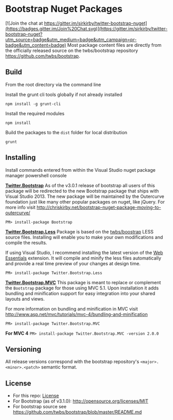 Bootstrap Nuget Packages
=================

[![Join the chat at https://gitter.im/sirkirby/twitter-bootstrap-nuget](https://badges.gitter.im/Join%20Chat.svg)](https://gitter.im/sirkirby/twitter-bootstrap-nuget?utm_source=badge&utm_medium=badge&utm_campaign=pr-badge&utm_content=badge)
Most package content files are directly from the officially released source on the twbs/bootstrap repository https://github.com/twbs/bootstrap.

## Build ##
From the root directory via the command line

Install the grunt cli tools globally if not already installed

`npm install -g grunt-cli`

Install the required modules

`npm install`

Build the packages to the `dist` folder for local distribution

`grunt`

## Installing ##
Install commands entered from within the Visual Studio nuget package manager powershell console

**[Twitter.Bootstrap](http://nuget.org/packages/Twitter.Bootstrap)**
As of the v3.0.1 release of bootstrap all users of this package will be redirected to the new Bootstrap package that ships with Visual Studio 2013. The new package will be maintained by the Outercurve foundation just like many other popular packages on nuget, like jQuery. For more info visit http://chriskirby.net/bootstrap-nuget-package-moving-to-outercurve/

`PM> install-package Bootstrap`

**[Twitter.Bootstrap.Less](http://nuget.org/packages/Twitter.Bootstrap.Less)**
Package is based on the [twbs/boostrap](https://github.com/twbs/bootstrap) LESS source files. Installing will enable you to make your own modifications and compile the results.

If using Visual Studio, I recommend installing the latest version of the [Web Essentials](http://vswebessentials.com/) extension. It will compile and minify the less files automatically and provide a real time preview of your changes at design time.

`PM> install-package Twitter.Bootstrap.Less`

**[Twitter.Bootstrap.MVC](https://www.nuget.org/packages/Twitter.Bootstrap.MVC/)**
This package is meant to replace or complement the `Bootstrap` package for those using MVC 5.1. Upon installation it adds bundling and minification support for easy integration into your shared layouts and views. 

For more information on bundling and minification in MVC visit http://www.asp.net/mvc/tutorials/mvc-4/bundling-and-minification

`PM> install-package Twitter.Bootstrap.MVC`

**For MVC 4**
`PM> install-package Twitter.Bootstrap.MVC -version 2.0.0`

Versioning
----------
All release versions correspond with the bootstrap repository's `<major>.<minor>.<patch>` semantic format.

License
---------------------
* For this repo: [License](LICENSE.txt)
* For Bootstrap (as of v3.1.0): http://opensource.org/licenses/MIT
* For bootstrap source see https://github.com/twbs/bootstrap/blob/master/README.md
